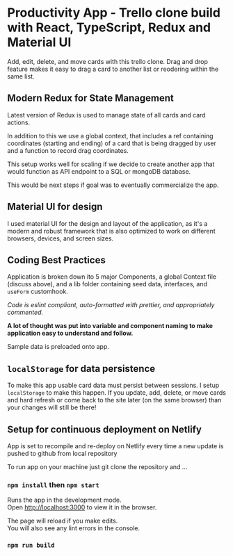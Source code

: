 # Productivity App - Trello clone build with React, TypeScript, Redux and Material UI

Add, edit, delete, and move cards with this trello clone.  Drag and drop feature
makes it easy to drag a card to another list or reodering within the same list.

## Modern Redux for State Management

Latest version of Redux is used to manage state of all cards and card actions.

In addition to this we use a global context, that includes a ref
containing coordinates (starting and ending) of a card that is being
dragged by user and a function to record drag coordinates. 

This setup works well for scaling if we decide to create another
app that would function as API endpoint to a SQL or mongoDB database.

This would be next steps if goal was to eventually commercialize the app.

## Material UI for design

I used material UI for the design and layout of the application,
as it's a modern and robust framework that is also optimized to
work on different browsers, devices, and screen sizes.

## Coding Best Practices

Application is broken down ito 5 major Components, a global Context file (discuss above),
and a lib folder containing seed data, interfaces, and `useForm` customhook.

*Code is eslint compliant, auto-formatted with prettier, and appropriately commented.*

**A lot of thought was put into variable and component naming to make application easy to understand
and follow.**

Sample data is preloaded onto app. 

## `localStorage` for data persistence 

To make this app usable card data must persist between sessions. I setup
`localStorage` to make this happen. If you update, add, delete, or move
cards and hard refresh or come back to the site later (on the same browser)
than your changes will still be there!

## Setup for continuous deployment on Netlify

App is set to recompile and re-deploy on Netlify every time a new
update is pushed to github from local repository

To run app on your machine just git clone the repository and ...

### `npm install` then `npm start`

Runs the app in the development mode.\
Open [http://localhost:3000](http://localhost:3000) to view it in the browser.

The page will reload if you make edits.\
You will also see any lint errors in the console.

### `npm run build`



